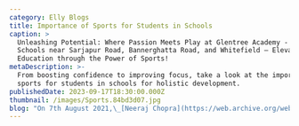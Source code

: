 ```yaml
---
category: Elly Blogs
title: Importance of Sports for Students in Schools
caption: >
  Unleashing Potential: Where Passion Meets Play at Glentree Academy - CBSE
  Schools near Sarjapur Road, Bannerghatta Road, and Whitefield – Elevating
  Education through the Power of Sports!
metaDescription: >-
  From boosting confidence to improving focus, take a look at the importance of
  sports for students in schools for holistic development. 
publishedDate: 2023-09-17T18:30:00.000Z
thumbnail: /images/Sports.84bd3d07.jpg
blog: "On 7th August 2021,\_[Neeraj Chopra](https://web.archive.org/web/20230208035109/https://en.wikipedia.org/wiki/Neeraj_Chopra)\_became India’s first olympian to win gold in athletics. A proud moment for a country like India that has only seven gold medals to its name, Chopra’s win came after a nine-year streak.\_\n\nIt must be noted that a diverse country like India, which has the\_[second-largest\_](https://web.archive.org/web/20230208035109/https://www.census.gov/popclock/print.php?component=counter)population globally, has only 35 Olympic medals to its name. Countries with a much smaller population have many more medals than India. For instance, Japan is a proud country to have bagged 497 medals so far.\_\n\nJust like academics, sports cannot be mastered overnight. It must be taught to kids from kindergarten. Not only is it about winning medals for the country in the Olympics, but sports and\_fitness\_have an overall impact on the child’s body and mind.\_\n\nIt is reported that more than\_[135 million](https://web.archive.org/web/20230208035109/https://pubmed.ncbi.nlm.nih.gov/30641719/#:~:text=In%20India%2C%20more%20than%20135%20million%20individuals%20were%20affected%20by%20obesity.)\_people suffer from obesity in India. This is purely due to the absence of a fitness regime. Of course, people cannot develop the habit of exercising overnight. It must come from the grassroots level.\_\n\nLike children, they need to be exposed to enjoyable activities and a learning experience that takes care of their overall\_[well-being](https://web.archive.org/web/20230208035109/https://glentreeacademy.com/nep-mental-health-and-emotional-wellbeing/), and what better than sports?\n\nHere are some of the reasons that explain the\_benefits of sports\_which will\_help students\_and children in ways that we are less aware of.\n\n### Importance of sports for students in schools\n\nSchools are regarded as the ‘second home’ of every child. They are credited with shaping young minds into responsible adults and leaders of tomorrow. One such concept that drives students towards being better citizens and national leaders is learning beyond classroom boundaries, where sports play a paramount role.\n\nWhen playing a sport, a student’s character-building traits are enhanced. Besides that, their academic performance improves, and it boosts their physical and mental health. Here are some more benefits and pointers that will help you analyze the importance of sports in schools for students.\_\n\n* Inculcates discipline\n\nSports require strategy, obedience, and discipline. When students follow the rules, guidelines and learn to obey their coach, they reach their full potential and perform with complete dedication. Sports inculcates tactical and physical discipline that drives these young children towards leading a well-balanced and disciplined life.\n\n* Improves interaction abilities\n\nWhen playing in a team, students are required to coordinate with their teammates to plan a strategy collectively. They have to learn to interact with people coming from different backgrounds and age groups.\n\nThey must always be respectful. When sports activities teach these qualities to students, they begin reflecting positively on their personal lives. Moreover, when they interact with their opponents, they have to be respectful and accept defeat without holding grudges. They learn the art of handling constructive criticism, which is very useful in real-life scenarios.\_\n\n1. Character Development Through Sports\n\n* Self-esteem and self-confidence booster\n\nYou must have witnessed teammates giving each other a high-five when one of them scores a goal, a basket, or takes a magnificent wicket. You must have also seen coaches praising their students. Such gestures have a positive impact on the child’s consciousness. He begins to feel empowered, and that boosts his self-esteem and confidence.\n\n* Promotes Emotional and Mental fitness\n\nDaily exercise and sports activities develop not just a healthy body but all a healthy mind. It creates happiness and helps the students to acquire ethics, tolerance, persistence, and respect for peers.\n\nAn active student has a more positive outlook towards life and they learn to deal with success as well as their losses.\n\n2\\. Physiological Benefits Through Sports\n\n* Reduced risk of obesity\_\n\nSports promote fitness, and fitness promotes a healthy lifestyle. The more physical activity, the better it is to keep diseases at bay. One of the significant advantages of being fit is the prevention of obesity. Obesity is directly linked to leading life-threatening triggers such as heart stroke, diabetes and high blood pressure levels.\_\n\n* Balanced body growth and development\n\nThe stress caused by physical activities and sports has a positive impact on the human body. It tightens the skin and improves and strengthens the muscles, tendons, bones and ligaments. It also increases bone density and keeps porous and fragile bones at bay.\n\n* Stabilizes blood pressure levels\n\nBlood pressure is directly related to stress levels. If your stress is not under control, it can prove to be fatal. Indulging into sports regularly will ease down a child’s insufficient cholesterol level and unhealthy fat deposits, thus cutting down the risk of developing heart diseases later in life.\n\n* Reduced risk of cancer\n\nSeveral studies and researches have shown that being physically active can cut down chances of being affected by most forms of cancer, including breast, colon and prostate cancer.\_\n\n3\\. Performance Enhancement through Sports\n\n* Academic performance\n\nPhysical activity has time and again been shown to be impactful on the cognitive abilities of students. It helps them think clearly, improves concentration skills, and refreshes their minds.\n\n* Develops Teamwork and Cooperation\n\nParticipating in any sports matches or competitions requires discipline, teamwork, and coordination. Students learn to cooperate with their teammates and develop their sportsman spirit.\n\nFinal takeaways and facts\n\nExisting evidence suggests that regular exercise and physical fitness enhance the academic performance of students and develops mental strength in them.\_\n\nBesides that, the skills required to perform academically well (such as focus and memory recall) are boosted by intense aerobic activities. Learning seems easier when students are focused and have good grasping and memory recall abilities.\_\n\nSports have an impeccable effect on a student’s overall development that includes personality and fitness. Hence, it should be a major part of the school curriculum and emphasis must be on producing confident, healthy, and mentally strong students.\_\n"
---
```


